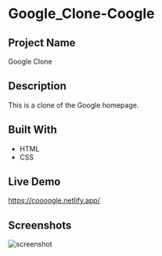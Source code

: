 # Google_Clone-Coogle
 
## Project Name
Google Clone

## Description
This is a clone of the Google homepage.

## Built With
- HTML
- CSS

## Live Demo

https://coooogle.netlify.app/

## Screenshots
![screenshot](https://github.com/sahsisunny/Google_Clone-Coogle/blob/main/Demo/Screenshot.png)